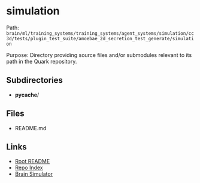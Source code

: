 # simulation

Path: `brain/ml/training_systems/training_systems/agent_systems/simulation/cc3d/tests/plugin_test_suite/amoebae_2d_secretion_test_generate/simulation`

Purpose: Directory providing source files and/or submodules relevant to its path in the Quark repository.

## Subdirectories
- __pycache__/

## Files
- README.md

## Links
- [Root README](../../../../../../../../../../README.md)
- [Repo Index](../../../../../../../../../../repo_index.json)
- [Brain Simulator](../../../../../../../../../../brain/architecture/brain_simulator.py)
